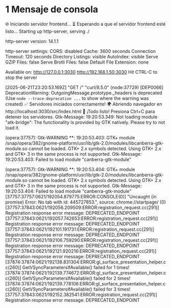# 1 Mensaje de consola
🌐 Iniciando servidor frontend...
⏳ Esperando a que el servidor frontend esté listo...
Starting up http-server, serving ./

http-server version: 14.1.1

http-server settings: 
CORS: disabled
Cache: 3600 seconds
Connection Timeout: 120 seconds
Directory Listings: visible
AutoIndex: visible
Serve GZIP Files: false
Serve Brotli Files: false
Default File Extension: none

Available on:
  http://127.0.0.1:3030
  http://192.168.1.50:3030
Hit CTRL-C to stop the server

[2025-06-21T23:20:53.169Z]  "GET /" "curl/8.5.0"
(node:37729) [DEP0066] DeprecationWarning: OutgoingMessage.prototype._headers is deprecated
(Use `node --trace-deprecation ...` to show where the warning was created)
✅ Servidores iniciados correctamente!
🌍 Abriendo navegador en http://localhost:3030/src/Index.html
🎉 ¡Todo listo! Presiona Ctrl+C para detener los servidores.
Gtk-Message: 19:20:53.349: Not loading module "atk-bridge": The functionality is provided by GTK natively. Please try to not load it.

(opera:37757): Gtk-WARNING **: 19:20:53.403: GTK+ module /snap/opera/382/gnome-platform/usr/lib/gtk-2.0/modules/libcanberra-gtk-module.so cannot be loaded.
GTK+ 2.x symbols detected. Using GTK+ 2.x and GTK+ 3 in the same process is not supported.
Gtk-Message: 19:20:53.403: Failed to load module "canberra-gtk-module"

(opera:37757): Gtk-WARNING **: 19:20:53.404: GTK+ module /snap/opera/382/gnome-platform/usr/lib/gtk-2.0/modules/libcanberra-gtk-module.so cannot be loaded.
GTK+ 2.x symbols detected. Using GTK+ 2.x and GTK+ 3 in the same process is not supported.
Gtk-Message: 19:20:53.404: Failed to load module "canberra-gtk-module"
[37757:37757:0621/192054.879775:ERROR:CONSOLE(0)] "Uncaught (in promise) Error: No tab with id: 445727853.", source: chrome://startpage/ (0)
[37757:37843:0621/192056.209509:ERROR:registration_request.cc(291)] Registration response error message: DEPRECATED_ENDPOINT
[37757:37843:0621/192057.742653:ERROR:registration_request.cc(291)] Registration response error message: DEPRECATED_ENDPOINT
[37757:37843:0621/192101.191731:ERROR:registration_request.cc(291)] Registration response error message: DEPRECATED_ENDPOINT
[37757:37843:0621/192106.759290:ERROR:registration_request.cc(291)] Registration response error message: DEPRECATED_ENDPOINT
[37757:37843:0621/192121.920216:ERROR:registration_request.cc(291)] Registration response error message: DEPRECATED_ENDPOINT
[37874:37874:0621/192138.831304:ERROR:gl_surface_presentation_helper.cc(260)] GetVSyncParametersIfAvailable() failed for 1 times!
[37874:37874:0621/192139.774672:ERROR:gl_surface_presentation_helper.cc(260)] GetVSyncParametersIfAvailable() failed for 2 times!
[37874:37874:0621/192139.778106:ERROR:gl_surface_presentation_helper.cc(260)] GetVSyncParametersIfAvailable() failed for 3 times!
[37757:37843:0621/192152.382541:ERROR:registration_request.cc(291)] Registration response error message: DEPRECATED_ENDPOINT
